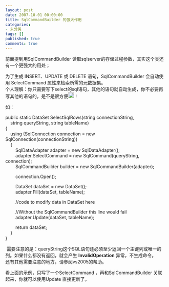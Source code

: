 ```yaml
---
layout: post
date: 2007-10-01 00:00:00
title: SqlCommandBuilder 的强大作用
categories:
- 未分类
tags: []
published: true
comments: true
---
```

<p><p>
前面提到用SqlCommandBuilder 读取sqlserver的存储过程参数，其实这个类还有一个更强大的用处；
</p>
<p>
为了生成 INSERT、UPDATE 或 DELETE 语句，SqlCommandBuilder 会自动使用 SelectCommand 属性来检索所需的元数据集。<br />
个人理解：你只需要写下select的sql语句，其他的语句就自动生成，你不必要再写其他的语句的，是不是很方便<img src="/admin/pages/../tiny_mce/plugins/emotions/images/smiley-smile.gif" border="0" alt="Smile" title="Smile" width="18" height="18" />！
</p>
<p>
如：
</p>
<p>
public static DataSet SelectSqlRows(string connectionString,<br />
&nbsp;&nbsp;&nbsp; string queryString, string tableName)<br />
{<br />
&nbsp;&nbsp;&nbsp; using (SqlConnection connection = new SqlConnection(connectionString))<br />
&nbsp;&nbsp;&nbsp; {<br />
&nbsp;&nbsp;&nbsp;&nbsp;&nbsp;&nbsp;&nbsp; SqlDataAdapter adapter = new SqlDataAdapter();<br />
&nbsp;&nbsp;&nbsp;&nbsp;&nbsp;&nbsp;&nbsp; adapter.SelectCommand = new SqlCommand(queryString, connection);<br />
&nbsp;&nbsp;&nbsp;&nbsp;&nbsp;&nbsp;&nbsp; SqlCommandBuilder builder = new SqlCommandBuilder(adapter);
</p>
<p>
&nbsp;&nbsp;&nbsp;&nbsp;&nbsp;&nbsp;&nbsp; connection.Open();
</p>
<p>
&nbsp;&nbsp;&nbsp;&nbsp;&nbsp;&nbsp;&nbsp; DataSet dataSet = new DataSet();<br />
&nbsp;&nbsp;&nbsp;&nbsp;&nbsp;&nbsp;&nbsp; adapter.Fill(dataSet, tableName);
</p>
<p>
&nbsp;&nbsp;&nbsp;&nbsp;&nbsp;&nbsp;&nbsp; //code to modify data in DataSet here
</p>
<p>
&nbsp;&nbsp;&nbsp;&nbsp;&nbsp;&nbsp;&nbsp; //Without the SqlCommandBuilder this line would fail<br />
&nbsp;&nbsp;&nbsp;&nbsp;&nbsp;&nbsp;&nbsp; adapter.Update(dataSet, tableName);
</p>
<p>
&nbsp;&nbsp;&nbsp;&nbsp;&nbsp;&nbsp;&nbsp; return dataSet;<br />
&nbsp;&nbsp;&nbsp; }<br />
}
</p>
<p>
&nbsp;需要注意的是：queryString这个SQL语句还必须至少返回一个主键列或唯一的列。如果什么都没有返回，就会产生 <strong>InvalidOperation</strong> 异常，不生成命令。<br />
还有其他需要注意的地方，请参阅vs2005的帮助。
</p>
<p>
看上面的示例，只写了一个SelectCommand ，再和SqlCommandBuilder 关联起来，你就可以使用Update 直接更新了。
</p>
</p>
